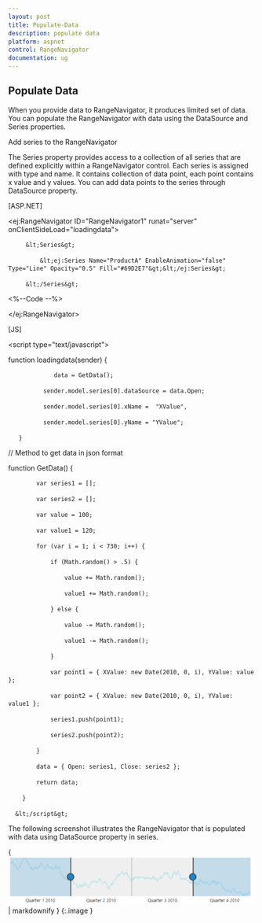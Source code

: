```yaml
---
layout: post
title: Populate-Data
description: populate data
platform: aspnet
control: RangeNavigator
documentation: ug
---
```


## Populate Data

When you provide data to RangeNavigator, it produces limited set of data. You can populate the RangeNavigator with data using the DataSource and Series properties.

Add series to the RangeNavigator

The Series property provides access to a collection of all series that are defined explicitly within a RangeNavigator control. Each series is assigned with type and name. It contains collection of data point, each point contains x value and y values. You can add data points to the series through DataSource property.

[ASP.NET]

&lt;ej:RangeNavigator ID="RangeNavigator1" runat="server" onClientSideLoad="loadingdata"&gt;

         &lt;Series&gt;

             &lt;ej:Series Name="ProductA" EnableAnimation="false" Type="Line" Opacity="0.5" Fill="#69D2E7"&gt;&lt;/ej:Series&gt;

         &lt;/Series&gt;

  &lt;%--Code --%&gt;

&lt;/ej:RangeNavigator&gt;



[JS]

&lt;script type="text/javascript"&gt;

  function loadingdata(sender) {

                 data = GetData();

              sender.model.series[0].dataSource = data.Open;

              sender.model.series[0].xName =  "XValue",

              sender.model.series[0].yName = "YValue";   

       }

// Method to get data in json format

function GetData() {

            var series1 = [];

            var series2 = [];

            var value = 100;

            var value1 = 120;

            for (var i = 1; i < 730; i++) {

                if (Math.random() > .5) {

                    value += Math.random();

                    value1 += Math.random();

                } else {

                    value -= Math.random();

                    value1 -= Math.random();

                }

                var point1 = { XValue: new Date(2010, 0, i), YValue: value };

                var point2 = { XValue: new Date(2010, 0, i), YValue: value1 };

                series1.push(point1);

                series2.push(point2);

            }

            data = { Open: series1, Close: series2 };

            return data;

        }

      &lt;/script&gt;         


The following screenshot illustrates the RangeNavigator that is populated with data using DataSource property in series.

{ ![](Populate-Data_images/Populate-Data_img1.png) | markdownify }
{:.image }


